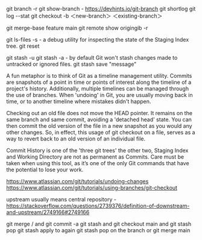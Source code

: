 git branch -r
git show-branch                 - https://devhints.io/git-branch
git shortlog
git log --stat
git checkout -b ＜new-branch＞ ＜existing-branch＞

git merge-base feature main
git remote show origingib -r

git ls-files -s            - a debug utility for inspecting the state of the Staging Index tree.
git reset

git stash -u
git stash -a               - by default Git won't stash changes made to untracked or ignored files.
git stash save "message"

A fun metaphor is to think of Git as a timeline management utility. Commits are snapshots of a point in time or points of interest along the timeline of a project's history. Additionally, multiple timelines can be managed through the use of branches. When 'undoing' in Git, you are usually moving back in time, or to another timeline where mistakes didn't happen.

Checking out an old file does not move the HEAD pointer. It remains on the same branch and same commit, avoiding a 'detached head' state. You can then commit the old version of the file in a new snapshot as you would any other changes. So, in effect, this usage of git checkout on a file, serves as a way to revert back to an old version of an individual file.

Commit History is one of the 'three git trees' the other two, Staging Index and Working Directory are not as permanent as Commits. Care must be taken when using this tool, as it’s one of the only Git commands that have the potential to lose your work.

https://www.atlassian.com/git/tutorials/undoing-changes
https://www.atlassian.com/git/tutorials/using-branches/git-checkout


upstream usually means central repository - https://stackoverflow.com/questions/2739376/definition-of-downstream-and-upstream/2749166#2749166

git merge <branch>/<file> and git commit -a 
git stash and git checkout main and git stash pop
git stash apply to again git stash pop on the branch or git merge main